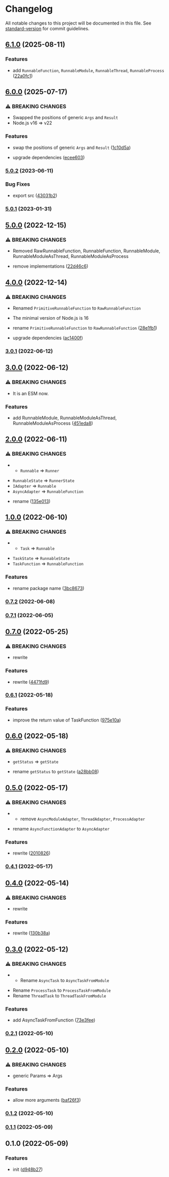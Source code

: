 # Changelog

All notable changes to this project will be documented in this file. See [standard-version](https://github.com/conventional-changelog/standard-version) for commit guidelines.

## [6.1.0](https://github.com/BlackGlory/extra-runnable/compare/v6.0.0...v6.1.0) (2025-08-11)


### Features

* add `RunnableFunction`, `RunnableModule`, `RunnableThread`, `RunnableProcess` ([22a0fc1](https://github.com/BlackGlory/extra-runnable/commit/22a0fc162c77cdd1f9a8e50270527d94948e1c4f))

## [6.0.0](https://github.com/BlackGlory/extra-runnable/compare/v5.0.2...v6.0.0) (2025-07-17)


### ⚠ BREAKING CHANGES

* Swapped the positions of generic `Args` and `Result`
* Node.js v16 => v22

### Features

* swap the positions of generic `Args` and `Result` ([1c10d5a](https://github.com/BlackGlory/extra-runnable/commit/1c10d5aaada56eed8f4d7dd894df0d1ffc4c509a))


* upgrade dependencies ([ecee603](https://github.com/BlackGlory/extra-runnable/commit/ecee6032becfb39eea0ad441713117683b707783))

### [5.0.2](https://github.com/BlackGlory/extra-runnable/compare/v5.0.1...v5.0.2) (2023-06-11)


### Bug Fixes

* export src ([43031b2](https://github.com/BlackGlory/extra-runnable/commit/43031b29b9c27003480336f46c003d47714fa632))

### [5.0.1](https://github.com/BlackGlory/extra-runnable/compare/v5.0.0...v5.0.1) (2023-01-31)

## [5.0.0](https://github.com/BlackGlory/extra-runnable/compare/v4.0.0...v5.0.0) (2022-12-15)


### ⚠ BREAKING CHANGES

* Removed RawRunnableFunction, RunnableFunction, RunnableModule,
        RunnableModuleAsThread, RunnableModuleAsProcess

* remove implementations ([22d46c6](https://github.com/BlackGlory/extra-runnable/commit/22d46c6fad8ea006f7e7cdd4eb766cd9b0e1e587))

## [4.0.0](https://github.com/BlackGlory/extra-runnable/compare/v3.0.1...v4.0.0) (2022-12-14)


### ⚠ BREAKING CHANGES

* Renamed `PrimitiveRunnableFunction` to `RawRunnableFunction`
* The minimal version of Node.js is 16

* rename `PrimitiveRunnableFunction` to `RawRunnableFunction` ([28e1fb1](https://github.com/BlackGlory/extra-runnable/commit/28e1fb1c6c030f07ff7fa42b88fc4b99d1dc6254))
* upgrade dependencies ([ac1400f](https://github.com/BlackGlory/extra-runnable/commit/ac1400f042a71680e72f5882ad5a2d9fd8c47fc8))

### [3.0.1](https://github.com/BlackGlory/extra-runnable/compare/v3.0.0...v3.0.1) (2022-06-12)

## [3.0.0](https://github.com/BlackGlory/extra-runnable/compare/v2.0.0...v3.0.0) (2022-06-12)


### ⚠ BREAKING CHANGES

* It is an ESM now.

### Features

* add RunnableModule, RunnableModuleAsThread, RunnableModuleAsProcess ([451eda8](https://github.com/BlackGlory/extra-runnable/commit/451eda8b939d11d12bb3185cfddbbd21ca8e53f0))

## [2.0.0](https://github.com/BlackGlory/extra-runnable/compare/v1.0.0...v2.0.0) (2022-06-11)


### ⚠ BREAKING CHANGES

* - `Runnable` => `Runner`
- `RunnableState` => `RunnerState`
- `IAdapter` => `Runnable`
- `AsyncAdapter` => `RunnableFunction`

* rename ([135e013](https://github.com/BlackGlory/extra-runnable/commit/135e013ca9bccf289bf490357525cfeb82554969))

## [1.0.0](https://github.com/BlackGlory/extra-runnable/compare/v0.7.2...v1.0.0) (2022-06-10)


### ⚠ BREAKING CHANGES

* - `Task` => `Runnable`
- `TaskState` => `RunnableState`
- `TaskFunction` => `RunnableFunction`

### Features

* rename package name ([3bc8673](https://github.com/BlackGlory/extra-runnable/commit/3bc86730122b5017c88ed4243ccbf1efdab0d143))

### [0.7.2](https://github.com/BlackGlory/boso/compare/v0.7.1...v0.7.2) (2022-06-08)

### [0.7.1](https://github.com/BlackGlory/boso/compare/v0.7.0...v0.7.1) (2022-06-05)

## [0.7.0](https://github.com/BlackGlory/boso/compare/v0.6.1...v0.7.0) (2022-05-25)


### ⚠ BREAKING CHANGES

* rewrite

### Features

* rewrite ([4471fd9](https://github.com/BlackGlory/boso/commit/4471fd9480b6a5db11082f59a9a8614a2df1d96b))

### [0.6.1](https://github.com/BlackGlory/boso/compare/v0.6.0...v0.6.1) (2022-05-18)


### Features

* improve the return value of TaskFunction ([975e10a](https://github.com/BlackGlory/boso/commit/975e10a06d12b5169c737aa7f7146a660a6b8e34))

## [0.6.0](https://github.com/BlackGlory/boso/compare/v0.5.0...v0.6.0) (2022-05-18)


### ⚠ BREAKING CHANGES

* `getStatus` => `getState`

* rename `getStatus` to `getState` ([a28bb08](https://github.com/BlackGlory/boso/commit/a28bb088f6f50c9f1d4b79d3dc90ddd774786de0))

## [0.5.0](https://github.com/BlackGlory/boso/compare/v0.4.1...v0.5.0) (2022-05-17)


### ⚠ BREAKING CHANGES

* - remove `AsyncModuleAdapter`, `ThreadAdapter`, `ProcessAdapter`
- rename `AsyncFunctionAdapter` to `AsyncAdapter`

### Features

* rewrite ([2010826](https://github.com/BlackGlory/boso/commit/20108262716b7139404db3666807ccce5eff67a3))

### [0.4.1](https://github.com/BlackGlory/boso/compare/v0.4.0...v0.4.1) (2022-05-17)

## [0.4.0](https://github.com/BlackGlory/boso/compare/v0.3.0...v0.4.0) (2022-05-14)


### ⚠ BREAKING CHANGES

* rewrite

### Features

* rewrite ([130b38a](https://github.com/BlackGlory/boso/commit/130b38a831394248e4be2787784363e4e67691e9))

## [0.3.0](https://github.com/BlackGlory/boso/compare/v0.2.1...v0.3.0) (2022-05-12)


### ⚠ BREAKING CHANGES

* - Rename `AsyncTask` to `AsyncTaskFromModule`
- Rename `ProcessTask` to `ProcessTaskFromModule`
- Rename `ThreadTask` to `ThreadTaskFromModule`

### Features

* add AsyncTaskFromFunction ([73e3fee](https://github.com/BlackGlory/boso/commit/73e3feecd6c6674a9060de79e2b6a6678f0ad1d7))

### [0.2.1](https://github.com/BlackGlory/boso/compare/v0.2.0...v0.2.1) (2022-05-10)

## [0.2.0](https://github.com/BlackGlory/boso/compare/v0.1.2...v0.2.0) (2022-05-10)


### ⚠ BREAKING CHANGES

* generic Params => Args

### Features

* allow more arguments ([baf26f3](https://github.com/BlackGlory/boso/commit/baf26f3c015a142879d53b437437a31d5d241746))

### [0.1.2](https://github.com/BlackGlory/boso/compare/v0.1.1...v0.1.2) (2022-05-10)

### [0.1.1](https://github.com/BlackGlory/boso/compare/v0.1.0...v0.1.1) (2022-05-09)

## 0.1.0 (2022-05-09)


### Features

* init ([d948b27](https://github.com/BlackGlory/boso/commit/d948b27f159929de037d02faa3b84708d0e6a818))
